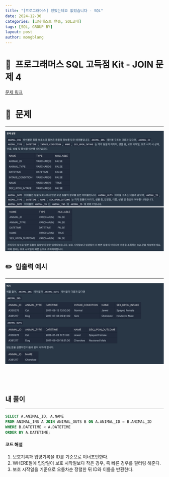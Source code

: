 ```yaml
---
title: "[프로그래머스] 있었는데요 없었습니다 - SQL"
date: 2024-12-30  
categories: [코딩테스트 연습, SQL코테]
tags: [SQL, GROUP BY]
layout: post
author: mongblang
---
```


# 📌&nbsp; **프로그래머스 SQL 고득점 Kit - JOIN 문제 4**
[문제 링크](https://school.programmers.co.kr/learn/courses/30/lessons/59043)  

# 📝&nbsp; **문제**
---
![problem](/assets/img/codingtest-post-img/PGSQL_join4-1.png)
![problem2](/assets/img/codingtest-post-img/PGSQL_join4-2.png)


## ✏️&nbsp; **입출력 예시**
---
![example](/assets/img/codingtest-post-img/PGSQL_join4-3.png)



&nbsp;  

&nbsp;   
   


## **내 풀이**  
---  

```sql
SELECT A.ANIMAL_ID, A.NAME 
FROM ANIMAL_INS A JOIN ANIMAL_OUTS B ON A.ANIMAL_ID = B.ANIMAL_ID
WHERE B.DATETIME < A.DATETIME
ORDER BY A.DATETIME;
```

#### **코드 해설**
1. 보호기록과 입양기록을 ID를 기준으로 이너조인한다.
2. WHERE절에 입양일이 보호 시작일보다 작은 경우, 즉 빠른 경우를 필터링 해준다.
3. 보호 시작일을 기준으로 오름차순 정렬한 뒤 ID와 이름을 반환한다.  

&nbsp;   

